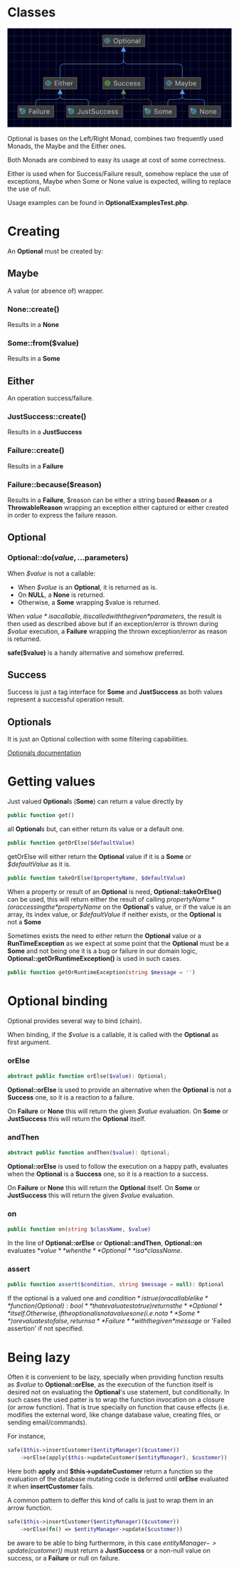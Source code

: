 # Classes

![](Optional.png)

Optional is bases on the Left/Right Monad, combines two frequently used Monads, the Maybe and the Either ones.

Both Monads are combined to easy its usage at cost of some correctness.

Either is used when for Success/Failure result, somehow replace the use of exceptions, Maybe when Some or None value 
is expected, willing to replace the use of null.

Usage examples can be found in **OptionalExamplesTest.php**.

# Creating

An **Optional** must be created by:

## Maybe

A value (or absence of) wrapper.  

### None::create() 
Results in a **None**
### Some::from($value) 
Results in a **Some**

## Either

An operation success/failure.

### JustSuccess::create() 
Results in a **JustSuccess**
### Failure::create() 
Results in a **Failure**
### Failure::because($reason) 
Results in a **Failure**, $reason can be either a string based **Reason** or a **ThrowableReason** wrapping an exception
either captured or either created in order to express the failure reason.

## Optional

### Optional::do($value, ...$parameters)
When *$value* is not a callable:
* When *$value* is an **Optional**, it is returned as is.
* On **NULL**, a **None** is returned.
* Otherwise, a **Some** wrapping $value is returned.

When *$value* is a callable, it is called with the given *$parameters*, the result is then used as described above but 
if an exception/error is thrown during *$value* execution, a **Failure** wrapping the thrown exception/error as reason
is returned.

**safe($value)** is a handy alternative and somehow preferred.

## Success
Success is just a tag interface for **Some** and **JustSuccess** as both values represent a successful 
operation result.

## Optionals
It is just an Optional collection with some filtering capabilities.

[Optionals documentation](Optionals.md)

# Getting values

Just valued **Optional**s (**Some**) can return a value directly by 
```PHP
public function get()
```
all **Optional**s but, can either return its value or a default one.
```PHP
public function getOrElse($defaultValue)
```
getOrElse will either return the **Optional** value if it is a **Some** or *$defaultValue* as it is.

```PHP
public function takeOrElse($propertyName, $defaultValue)
```
When a property or result of an **Optional** is need, **Optional::takeOrElse()** can be used,
this will return either the result of calling *$propertyName* (or accessing the *$propertyName* 
on the **Optional**'s value, or if the value is an array, its index value, 
or *$defaultValue* if neither exists, or the **Optional** is not a **Some**

Sometimes exists the need to either return the **Optional** value or a **RunTimeException** as we
expect at some point that the **Optional** must be a **Some** and not being one it is a bug or failure
in our domain logic, **Optional::getOrRuntimeException()** is used in such cases.
```PHP
public function getOrRuntimeException(string $message = '')
```

# Optional binding
Optional provides several way to bind (chain).

When binding, if the *$value* is a callable, it is called with the **Optional** as first argument.

### orElse
```PHP
abstract public function orElse($value): Optional;
```
**Optional::orElse** is used to provide an alternative when the **Optional** is not 
a **Success** one, so it is a reaction to a failure.

On **Failure** or **None** this will return the given *$value* evaluation.
On **Some** or **JustSuccess** this will return the **Optional** itself.

### andThen

```PHP
abstract public function andThen($value): Optional;
```
**Optional::orElse** is used to follow the execution on a happy path, 
evaluates when the **Optional** is a **Success** one, 
so it is a reaction to a success.

On **Failure** or **None** this will return the **Optional** itself.
On **Some** or **JustSuccess** this will return the given *$value* evaluation.

### on
```PHP
public function on(string $className, $value)
```
In the line of **Optional::orElse** or **Optional::andThen**, **Optional::on**
evaluates **$value** when the **Optional** is a *$className*.

### assert
```PHP
public function assert($condition, string $message = null): Optional
```
If the optional is a valued one and *$condition* is true 
(or a callable like **function(Optional): bool** that evaluates to true) 
returns the **Optional** itself. Otherwise, if the optional is not a values one (i.e. not a **Some**) or evaluates 
to false, returns a **Failure** with the given *$message* or 'Failed assertion' if not specified. 
 
# Being lazy
Often it is convenient to be lazy, specially when providing function results as
*$value* to **Optional::orElse**, as the execution of the function itself is desired
not on evaluating the **Optional**'s use statement, but conditionally. In such 
cases the used patter is to wrap the function invocation on a closure (or arrow function).
That is true specially on function that cause effects (i.e. modifies the external word, like
change database value, creating files, or sending email/commands).

For instance,

```PHP
safe($this->insertCustomer($entityManager)($customer))
    ->orElse(apply($this->updateCustomer($entityManager), $customer))
```

Here both **apply** and **$this->updateCustomer** return a function so the evaluation of the 
database mutating code is deferred until **orElse** evaluated it when **insertCustomer** fails.

A common pattern to deffer this kind of calls is just to wrap them in an arrow function.
```PHP
safe($this->insertCustomer($entityManager)($customer))
    ->orElse(fn() => $entityManager->update($customer))
```
be aware to be able to bing furthermore, in this case *$entityManager->update($customer))* must
return a **JustSuccess** or a non-null value on success, or a **Failure** or null on failure.